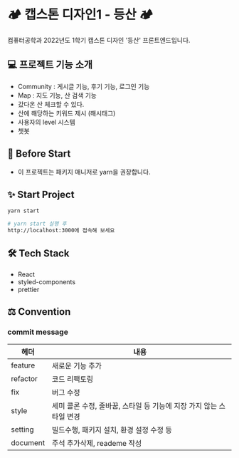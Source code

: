 # 🏕 캡스톤 디자인1 - 등산 🏕

컴퓨터공학과 2022년도 1학기 캡스톤 디자인 '등산' 프론트엔드입니다.

## 💻 프로젝트 기능 소개 

- Community : 게시글 기능, 후기 기능, 로그인 기능
- Map : 지도 기능, 산 검색 기능
- 갔다온 산 체크할 수 있다.
- 산에 해당하는 키워드 제시 (해시태그)
- 사용자의 level 시스템 
- 챗봇

## 📌 Before Start

- 이 프로젝트는 패키지 매니저로 yarn을 권장합니다.

## ✨ Start Project

```bash
yarn start

# yarn start 실행 후
http://localhost:3000에 접속해 보세요
```

## 🛠 Tech Stack

- React
- styled-components
- prettier

## ⚖ Convention

### commit message

| 헤더     | 내용                                                                |
| -------- | ------------------------------------------------------------------- |
| feature  | 새로운 기능 추가                                                    |
| refactor | 코드 리팩토링                                                       |
| fix      | 버그 수정                                                           |
| style    | 세미 콜론 수정, 줄바꿈, 스타일 등 기능에 지장 가지 않는 스타일 변경 |
| setting  | 빌드수행, 패키지 설치, 환경 설정 수정 등                            |
| document | 주석 추가삭제, reademe 작성                                         |
